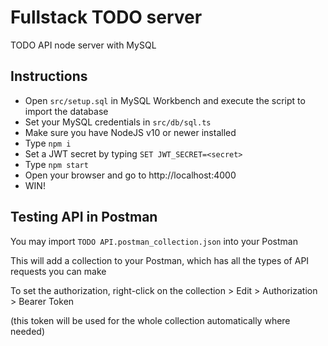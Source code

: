 # Fullstack TODO server

TODO API node server with MySQL

## Instructions

* Open `src/setup.sql` in MySQL Workbench and execute the script to import the database
* Set your MySQL credentials in `src/db/sql.ts`
* Make sure you have NodeJS v10 or newer installed
* Type `npm i`
* Set a JWT secret by typing `SET JWT_SECRET=<secret>`
* Type `npm start`
* Open your browser and go to http://localhost:4000
* WIN!

## Testing API in Postman

You may import `TODO API.postman_collection.json` into your Postman

This will add a collection to your Postman, which has all the types of API requests you can make

To set the authorization, right-click on the collection > Edit > Authorization > Bearer Token

(this token will be used for the whole collection automatically where needed) 